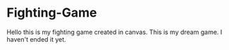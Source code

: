 # Fighting-Game
Hello this is my fighting game created in canvas. This is my dream game.
I haven't ended it yet.
